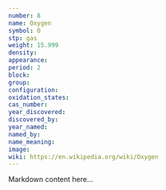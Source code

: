 ```yaml
---
number: 8
name: Oxygen
symbol: O
stp: gas
weight: 15.999
density:
appearance:
period: 2
block:
group:
configuration:
oxidation_states:
cas_number:
year_discovered:
discovered_by:
year_named:
named_by:
name_meaning:
image:
wiki: https://en.wikipedia.org/wiki/Oxygen
---
```


Markdown content here...
